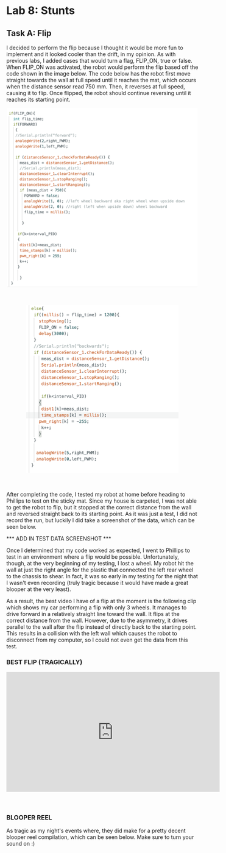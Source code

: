 # Lab 8: Stunts

## Task A: Flip

I decided to perform the flip because I thought it would be more fun to implement and it looked cooler than the drift, in my opinion. As with previous labs, I added cases that would turn a flag, FLIP_ON, true or false. When FLIP_ON was activated, the robot would perform the flip based off the code shown in the image below. The code below has the robot first move straight towards the wall at full speed until it reaches the mat, which occurs when the distance sensor read 750 mm. Then, it reverses at full speed, causing it to flip. Once flipped, the robot should continue reversing until it reaches its starting point. 

<p align="center">
<img width="500" src="photos/Lab8/Flip_code_1.png"> 
</p>
<br>

<p align="center">
<img width="400" src="photos/Lab8/Flip_code_2.png">
</p>
<br>

After completing the code, I tested my robot at home before heading to Phillips to test on the sticky mat. Since my house is carpeted, I was not able to get the robot to flip, but it stopped at the correct distance from the wall and reversed straight back to its starting point. As it was just a test, I did not record the run, but luckily I did take a screenshot of the data, which can be seen below. 

*** ADD IN TEST DATA SCREENSHOT ***

Once I determined that my code worked as expected, I went to Phillips to test in an environment where a flip would be possible. Unfortunately, though, at the very beginning of my testing, I lost a wheel. My robot hit the wall at just the right angle for the plastic that connected the left rear wheel to the chassis to shear. In fact, it was so early in my testing for the night that I wasn't even recording (truly tragic because it would have made a great blooper at the very least). 

As a result, the best video I have of a flip at the moment is the following clip which shows my car performing a flip with only 3 wheels. It manages to drive forward in a relatively straight line toward the wall. It flips at the correct distance from the wall. However, due to the asymmetry, it drives parallel to the wall after the flip instead of directly back to the starting point. This results in a collision with the left wall which causes the robot to disconnect from my computer, so I could not even get the data from this test. 

### BEST FLIP (TRAGICALLY)

<p align="center">
<iframe width="560" height="315" src="https://www.youtube.com/embed/vgn4ld5GuWw?si=7_uO_zuyNrx1grLX" title="YouTube video player" frameborder="0" allow="accelerometer; autoplay; clipboard-write; encrypted-media; gyroscope; picture-in-picture; web-share" referrerpolicy="strict-origin-when-cross-origin" allowfullscreen></iframe>
</p>
<br>

### BLOOPER REEL

As tragic as my night's events where, they did make for a pretty decent blooper reel compilation, which can be seen below. Make sure to turn your sound on :) 




